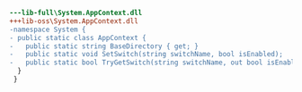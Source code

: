 ﻿```diff
---lib-full\System.AppContext.dll
+++lib-oss\System.AppContext.dll
-namespace System {
- public static class AppContext {
-   public static string BaseDirectory { get; }
-   public static void SetSwitch(string switchName, bool isEnabled);
-   public static bool TryGetSwitch(string switchName, out bool isEnabled);
  }
 }
```
